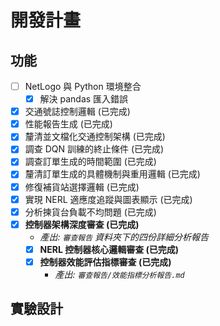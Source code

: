 # 開發計畫

## 功能

- [ ] NetLogo 與 Python 環境整合
  - [x] 解決 pandas 匯入錯誤
- [x] 交通號誌控制邏輯 (已完成)
- [x] 性能報告生成 (已完成)
- [x] 釐清並文檔化交通控制架構 (已完成)
- [x] 調查 DQN 訓練的終止條件 (已完成)
- [x] 調查訂單生成的時間範圍 (已完成)
- [x] 釐清訂單生成的具體機制與重用邏輯 (已完成)
- [x] 修復補貨站選擇邏輯 (已完成)
- [x] 實現 NERL 適應度追蹤與圖表顯示 (已完成)
- [x] 分析揀貨台負載不均問題 (已完成)
- [x] **控制器架構深度審查 (已完成)**
  - *產出: `審查報告` 資料夾下的四份詳細分析報告*
  - [x] **NERL 控制器核心邏輯審查 (已完成)**
  - [x] **控制器效能評估指標審查 (已完成)**
    - *產出: `審查報告/效能指標分析報告.md`*

## 實驗設計 